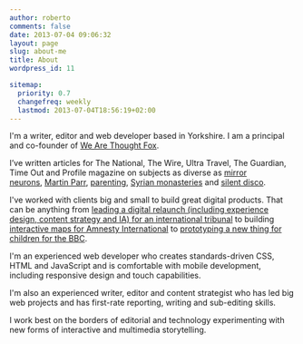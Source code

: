 ```yaml
---
author: roberto
comments: false
date: 2013-07-04 09:06:32
layout: page
slug: about-me
title: About
wordpress_id: 11

sitemap:
  priority: 0.7
  changefreq: weekly
  lastmod: 2013-07-04T18:56:19+02:00
---
```


I'm a writer, editor and web developer based in Yorkshire. I am a principal and co-founder of <a href="http://wearethoughtfox.com/">We Are Thought Fox</a>. 

I’ve written articles for The National, The Wire, Ultra Travel, The Guardian, Time Out and Profile magazine on subjects as diverse as [mirror neurons](http://www.thenational.ae/news/uae-news/science/mirror-mirror-in-the-brain), [Martin Parr](http://www.thenational.ae/arts-culture/art/a-lens-on-luxury), [parenting](http://www.thenational.ae/lifestyle/the-bonding-ritual-known-as-the-family-snapshot), [Syrian monasteries](http://www.thenational.ae/lifestyle/travel/a-twist-of-faith-in-the-syrian-desert) and [silent disco](http://www.thenational.ae/arts-culture/music/a-quiet-night-out).
	
I've worked with clients big and small to build great digital products. That can be anything from [leading a digital relaunch  (including experience design, content strategy and IA) for an international tribunal](http://www.stl-tsl.org/) to building [interactive maps for Amnesty International](http://www.amnesty.org/en/news/death-penalty-2011-alarming-levels-executions-few-countries-kill-2012-03-27) to [prototyping a new thing for children for the BBC](http://www.bbc.co.uk/partnersandsuppliers/connectedstudio/events/cbeebies.html).  

I'm an experienced web developer who creates standards-driven CSS, HTML and JavaScript and is comfortable with mobile development, including responsive design and touch capabilities.

I'm also an experienced writer, editor and content strategist who has led big web projects and has first-rate reporting, writing and sub-editing skills.  

I work best on the borders of editorial and technology experimenting with new forms of interactive and multimedia storytelling.   



